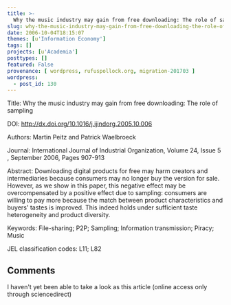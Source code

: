 ```yaml
---
title: >-
  Why the music industry may gain from free downloading: The role of sampling
slug: why-the-music-industry-may-gain-from-free-downloading-the-role-of-sampling
date: 2006-10-04T18:15:07
themes: [u'Information Economy']
tags: []
projects: [u'Academia']
posttypes: []
featured: False
provenance: [ wordpress, rufuspollock.org, migration-201703 ]
wordpress:
  - post_id: 130
---
```


Title: Why the music industry may gain from free downloading: The role of sampling

DOI: <http://dx.doi.org/10.1016/j.ijindorg.2005.10.006>

Authors: Martin Peitz and Patrick Waelbroeck

Journal: International Journal of Industrial Organization, Volume 24, Issue 5 , September 2006, Pages 907-913

Abstract: Downloading digital products for free may harm creators and intermediaries because consumers may no longer buy the version for sale. However, as we show in this paper, this negative effect may be overcompensated by a positive effect due to sampling: consumers are willing to pay more because the match between product characteristics and buyers' tastes is improved. This indeed holds under sufficient taste heterogeneity and product diversity.

Keywords: File-sharing; P2P; Sampling; Information transmission; Piracy; Music

JEL classification codes: L11; L82 

## Comments ##

I haven't yet been able to take a look as this article (online access only through sciencedirect)


